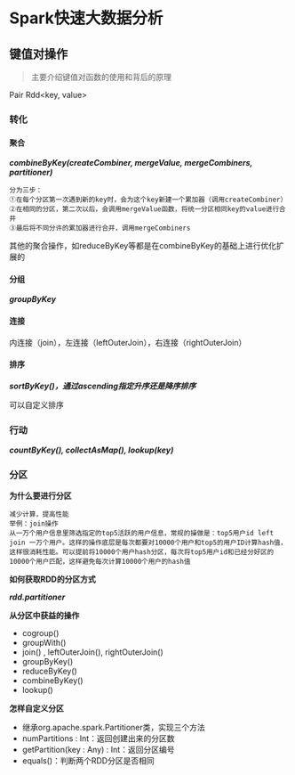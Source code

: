 # Spark快速大数据分析

## 键值对操作

> 主要介绍键值对函数的使用和背后的原理

Pair Rdd<key, value>

### 转化

#### 聚合

***combineByKey(createCombiner, mergeValue, mergeCombiners, partitioner)***

```wiki
分为三步：
①在每个分区第一次遇到新的key时，会为这个key新建一个累加器（调用createCombiner）
②在相同的分区，第二次以后，会调用mergeValue函数，将统一分区相同key的value进行合并
③最后将不同分许的累加器进行合并，调用mergeCombiners
```

其他的聚合操作，如reduceByKey等都是在combineByKey的基础上进行优化扩展的

#### 分组

***groupByKey***

#### 连接

内连接（join），左连接（leftOuterJoin），右连接（rightOuterJoin）

#### 排序

***sortByKey()，通过ascending指定升序还是降序排序***

可以自定义排序

### 行动

***countByKey(), collectAsMap(), lookup(key)***

### 分区

**为什么要进行分区**

```wiki
减少计算，提高性能
举例：join操作
从一万个用户信息里筛选指定的top5活跃的用户信息，常规的操做是：top5用户id left join 一万个用户。这样的操作底层是每次都要对10000个用户和top5的用户ID计算hash值，这样很消耗性能。可以提前将10000个用户hash分区，每次将top5用户id和已经分好区的10000个用户匹配，这样避免每次计算10000个用户的hash值
```

**如何获取RDD的分区方式**

***rdd.partitioner***

**从分区中获益的操作**

- cogroup()
- groupWith()
- join() , leftOuterJoin(), rightOuterJoin()
- groupByKey()
- reduceByKey()
- combineByKey()
- lookup()

**怎样自定义分区**

- 继承org.apache.spark.Partitioner类，实现三个方法
- numPartitions : Int：返回创建出来的分区数
- getPartition(key : Any) : Int：返回分区编号
- equals()：判断两个RDD分区是否相同
